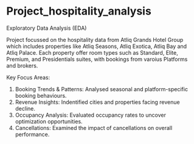 # Project_hospitality_analysis
Exploratory Data Analysis (EDA)

Project focussed on the hospitality data from Atliq Grands Hotel Group which includes properties like Atliq Seasons, Atliq Exotica, Atliq Bay and Atliq Palace.
Each property offer room types such as Standard, Elite, Premium, and Presidentials suites, with bookings from varoius Platforms and brokers.

Key Focus Areas:
1. Booking Trends & Patterns: Analysed seasonal and platform-specific booking behaviours.
2. Revenue Insights: Indentified cities and properties facing revenue decline.
3. Occupancy Analysis: Evaluated occupancy rates to uncover optimization opportunities.
4. Cancellations: Examined the impact of cancellations on overall performance.
   
